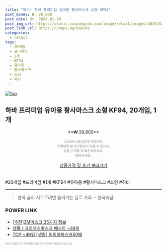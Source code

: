 ```yaml
--- 
title: "특가! 하바 프리미엄 유아용 황사마스크 소형 KF94" 
post_money: ₩. 29,800 
post_date: dt. 2020.01.30 
post_img_url: https://static.coupangcdn.com/image/retail/images/2019/02/07/16/0/7947e6b4-0092-4013-9a1f-b07842f2e4ee.jpg 
post_link_url: https://coupa.ng/bnGs0z 
categories: 
  - retail 
tags: 
  - 20개입 
  - 프리미엄 
  - 1개 
  - KF94 
  - 유아용 
  - 황사마스크 
  - 소형 
  - 하바 
--- 
```

[![foo](https://static.coupangcdn.com/image/retail/images/2019/02/07/16/0/7947e6b4-0092-4013-9a1f-b07842f2e4ee.jpg)](https://coupa.ng/bnGs0z) 

## 하바 프리미엄 유아용 황사마스크 소형 KF94, 20개입, 1개 
<p style="text-align: center;">**₩ 29,800**</p> 
<p style="text-align: center;"><span style="color: #898c8f; font-family: Georgia,Times,serif; font-size: 0.75em;">2020년01월30일에 작성되어, <br>가격변동 및 추가할인이 있을 수 있으니,<br> 상품 가격을 꼭!확인해주세요.<br>행복하세요~</span> 
</p>	 
<div markdown="0" style="text-align: center;"><a href="https://coupa.ng/bnGs0z" class="btn btn--success">상품가격 및 후기 보러가기</a></div> 
<br><br> 
  #20개입 #프리미엄 #1개 #KF94 #유아용 #황사마스크 #소형 #하바 
<hr> 

> 만약 급히 서두르려면 돌아가는 길로 가라. - 영국속담 


### POWER LINK

* <a href="https://blog.naver.com/fasyy4321/221784976041" target="_blank">[추천]3M마스크 35가지 정보</a>
* <a href="https://blog.naver.com/santokki14/221786800619" target="_blank">생활 / 크리넥스마스크 베스트 ~49위</a>
* <a href="https://blog.naver.com/an0733/221789385347" target="_blank"> TOP ~46위 [생활] 일회용마스크50매</a>

<span style="color: #898c8f; font-family: Georgia,Times,serif; font-size: 0.55em;">파트너스활동으로 작성자에게 일정액의 커미션이 제공될수 있습니다.</span> 
